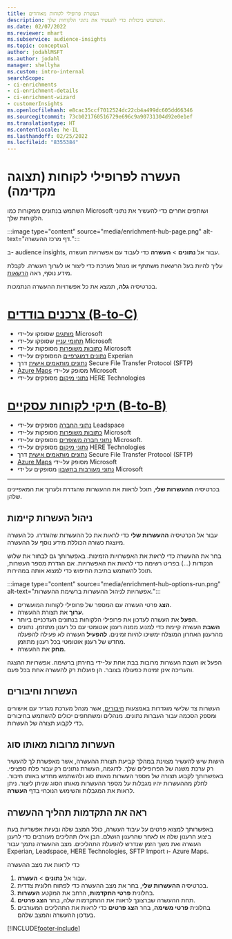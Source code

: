 ```yaml
---
title: העשרת פרופילי לקוחות מאוחדים
description: השתמש ביכולות כדי להעשיר את נתוני הלקוחות שלך.
ms.date: 02/07/2022
ms.reviewer: mhart
ms.subservice: audience-insights
ms.topic: conceptual
author: jodahlMSFT
ms.author: jodahl
manager: shellyha
ms.custom: intro-internal
searchScope:
- ci-enrichments
- ci-enrichment-details
- ci-enrichment-wizard
- customerInsights
ms.openlocfilehash: e8cac35ccf7012524dc22cb4a499dc605dd66346
ms.sourcegitcommit: 73cb021760516729e696c9a90731304d92e0e1ef
ms.translationtype: HT
ms.contentlocale: he-IL
ms.lasthandoff: 02/25/2022
ms.locfileid: "8355384"
---
```

# <a name="enrichment-for-customer-profiles-preview"></a>העשרה לפרופילי לקוחות (תצוגה מקדימה)

השתמש בנתונים ממקורות כמו Microsoft ושותפים אחרים כדי להעשיר את נתוני הלקוחות שלך.

:::image type="content" source="media/enrichment-hub-page.png" alt-text="דף מרכז ההעשרה.":::

ב- audience insights, עבור אל **נתונים** > **העשרה** כדי לעבוד עם אפשרויות העשרה.  

עליך להיות בעל הרשאות משתתף או מנהל מערכת כדי ליצור או לערוך העשרה. לקבלת מידע נוסף, ראה [הרשאות](permissions.md).

בכרטיסיה **גלה**, תמצא את כל אפשרויות ההעשרה הנתמכות.

# <a name="individual-consumers-b-to-c"></a>[צרכנים בודדים (B-to-C)](#tab/b2c)

- [מותגים](enrichment-microsoft.md) שסופקו על-ידי Microsoft
- [תחומי עניין](enrichment-microsoft.md) שסופקו על-ידי Microsoft
- [כתובות משופרות](enrichment-enhanced-addresses.md) מסופקות על-ידי Microsoft 
- [נתונים דמוגרפיים](enrichment-experian.md) המסופקים על-ידי Experian
- [נתונים מותאמים אישית](enrichment-SFTP-custom-import.md) דרך Secure File Transfer Protocol‏ (SFTP) 
- [Azure Maps](enrichment-azure-maps.md) מסופק על-ידי Microsoft
- [נתוני מיקום](enrichment-here.md) מסופקים על-ידי HERE Technologies 

# <a name="business-accounts-b-to-b"></a>[תיקי לקוחות עסקיים (B-to-B)](#tab/b2b)

- [נתוני החברה](enrichment-leadspace.md) מסופקים על-ידי Leadspace
- [כתובות משופרות](enrichment-enhanced-addresses.md) מסופקות על-ידי Microsoft 
- [נתוני חברה משופרים](enrichment-enhanced-company-data.md) מסופקים על-ידי Microsoft.
- [נתוני מיקום](enrichment-here.md) מסופקים על-ידי HERE Technologies 
- [נתונים מותאמים אישית](enrichment-SFTP-custom-import.md) דרך Secure File Transfer Protocol‏ (SFTP) 
- [Azure Maps](enrichment-azure-maps.md) מסופק על-ידי Microsoft
- [נתוני מעורבות בחשבון](enrichment-office.md) מסופקים על ידי Microsoft

---

בכרטיסיה **ההעשרות שלי**, תוכל לראות את ההעשרות שהגדרת ולערוך את המאפיינים שלהן.

## <a name="manage-existing-enrichments"></a>ניהול העשרות קיימות

עבור אל הכרטיסיה **ההעשרות שלי** כדי לראות את כל ההעשרות שהוגדרו. כל העשרה מיוצגת כשורה הכוללת מידע נוסף על ההעשרה.

בחר את ההעשרה כדי לראות את האפשרויות הזמינות. באפשרותך גם לבחור את שלוש הנקודות (...) בפריט רשימה כדי לראות את האפשרויות. אם הגדרת מספר העשרות, תוכל להשתמש בתיבת החיפוש כדי למצוא אותה במהירות.

:::image type="content" source="media/enrichment-hub-options-run.png" alt-text="אפשרויות לניהול ההעשרות ברשימת ההעשרות.":::

- **הצג** פרטי העשרה עם המספר של פרופילי לקוחות המועשרים.
- **ערוך** את תצורת ההעשרה.
- **הפעל** את העשרה לעדכון את פרופילי הלקוחות בנתונים העדכניים ביותר.
- **השבת** העשרה קיימת כדי למנוע ממנה רענון אוטומטי עם כל רענון מתוזמן. נתונים מהרענון האחרון המוצלח ימשיכו להיות זמינים. **להפעיל** העשרה לא פעילה להפעלה מחדש של רענון אוטומטי בכל רענון מתוזמן.
- **מחק** את ההעשרה.

הפעל או השבת העשרות מרובות בבת אחת על-ידי בחירתן ברשימה. אפשרויות ההצגה והעריכה אינן זמינות כפעולה בצובר. הן פועלות רק להעשרה אחת בכל פעם.

## <a name="enrichments-and-connections"></a>העשרות וחיבורים

העשרות צד שלישי מוגדרות באמצעות [חיבורים](connections.md), אשר מנהל מערכת מגדיר עם אישורים ומספק הסכמה עבור העברות נתונים. מנהלים ומשתתפים יכולים להשתמש בחיבורים כדי לקבוע תצורה של העשרות.  

## <a name="multiple-enrichments-of-the-same-type"></a>העשרות מרובות מאותו סוג

הישות שיש להעשיר מצוינת במהלך קביעת תצורת ההעשרה, אשר מאפשרת לך להעשיר רק ערכת משנה של הפרופילים שלך. לדוגמה, העשרת נתונים רק עבור פלח ספציפי. באפשרותך לקבוע תצורה של מספר העשרות מאותו סוג ולהשתמש מחדש באותו חיבור. לחלק מההעשרות יהיו מגבלות על מספר ההעשרות מאותו הסוג שניתן ליצור. ניתן לראות את המגבלות והשימוש הנוכחי בדף **העשרה**.

## <a name="see-the-progress-of-the-enrichment-process"></a>ראה את התקדמות תהליך ההעשרה

באפשרותך למצוא פרטים על עיבוד העשרה, כולל המצב שלה ובעיות אפשריות בעת ביצוע הרענון שלה או לאחר שהרענון הושלם. הבן אילו תהליכים מעורבים כדי לרענן העשרה ואת משך הזמן שנדרש להפעלת התהליכים. מצב ההעשרה נתמך עבור Experian,‏ Leadspace‏, HERE Technologies‏, SFTP Import ו- Azure Maps.

כדי לראות את מצב ההעשרה

1. עבור אל **נתונים** > **העשרה**. 
1. בכרטיסיה **ההעשרות שלי**, בחר את מצב ההעשרה כדי לפתוח חלונית צדדית. 
1. בחלונית **פרטי התקדמות**, הרחב את המקטע **העשרות**. 
1. תחת ההעשרה שברצונך לראות את ההתקדמות שלה, בחר **הצג פרטים**. 
1. בחלונית **פרטי משימה**, בחר **הצג פרטים** כדי לראות את התהליכים המעורבים בעדכון ההעשרה והמצב שלהם. 

[!INCLUDE[footer-include](../includes/footer-banner.md)]
